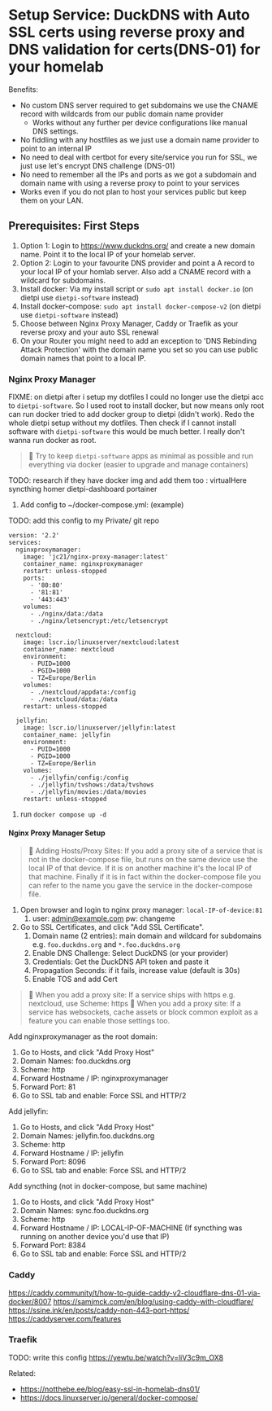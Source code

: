 # Setup Service: DuckDNS with Auto SSL certs using reverse proxy and DNS validation for certs(DNS-01) for your homelab

Benefits:

* No custom DNS server required to get subdomains we use the CNAME record with
  wildcards from our public domain name provider
    * Works without any further per device configurations like manual DNS
      settings.
* No fiddling with any hostfiles as we just use a domain name provider to point
  to an internal IP
* No need to deal with certbot for every site/service you run for SSL, we just
  use let's encrypt DNS challenge (DNS-01)
* No need to remember all the IPs and ports as we got a subdomain and domain
  name with using a reverse proxy to point to your services
* Works even if you do not plan to host your services public but keep them on
  your LAN.

## Prerequisites: First Steps

1. Option 1: Login to https://www.duckdns.org/ and create a new domain name.
   Point it to the local IP of your homelab server.
1. Option 2: Login to your favourite DNS provider and point a A record to your
   local IP of your homlab server. Also add a CNAME record with a wildcard for
   subdomains.
1. Install docker: Via my install script or `sudo apt install docker.io` (on dietpi use `dietpi-software` instead)
1. Install docker-compose: `sudo apt install docker-compose-v2` (on dietpi use `dietpi-software` instead)
1. Choose between Nginx Proxy Manager, Caddy or Traefik as your reverse proxy and your auto SSL renewal
1. On your Router you might need to add an exception to 'DNS Rebinding Attack
   Protection' with the domain name you set so you can use public domain names
   that point to a local IP.

### Nginx Proxy Manager

FIXME: on dietpi after i setup my dotfiles I could no longer use the dietpi acc to `dietpi-software`. So I used root to install docker, but now means only root can run docker tried to add docker group to dietpi (didn't work). Redo the whole dietpi setup without my dotfiles. Then check if I cannot install software with `dietpi-software` this would be much better. I really don't wanna run docker as root.

> 🧐 Try to keep `dietpi-software` apps as minimal as possible and run
> everything via docker (easier to upgrade and manage containers)

TODO: research if they have docker img and add them too : virtualHere syncthing homer dietpi-dashboard portainer

1. Add config to ~/docker-compose.yml: (example)

TODO: add this config to my Private/ git repo

```
version: '2.2'
services:
  nginxproxymanager:
    image: 'jc21/nginx-proxy-manager:latest'
    container_name: nginxproxymanager
    restart: unless-stopped
    ports:
      - '80:80'
      - '81:81'
      - '443:443'
    volumes:
      - ./nginx/data:/data
      - ./nginx/letsencrypt:/etc/letsencrypt

  nextcloud:
    image: lscr.io/linuxserver/nextcloud:latest
    container_name: nextcloud
    environment:
      - PUID=1000
      - PGID=1000
      - TZ=Europe/Berlin
    volumes:
      - ./nextcloud/appdata:/config
      - ./nextcloud/data:/data
    restart: unless-stopped

  jellyfin:
    image: lscr.io/linuxserver/jellyfin:latest
    container_name: jellyfin
    environment:
      - PUID=1000
      - PGID=1000
      - TZ=Europe/Berlin
    volumes:
      - ./jellyfin/config:/config
      - ./jellyfin/tvshows:/data/tvshows
      - ./jellyfin/movies:/data/movies
    restart: unless-stopped
```

1. run `docker compose up -d`

#### Nginx Proxy Manager Setup

> 🧐 Adding Hosts/Proxy Sites: If you add a proxy site of a service that is not
> in the docker-compose file, but runs on the same device use the local IP of that device.
> If it is on another machine it's the local IP of that machine.
> Finally if it is in fact within the docker-compose file you can refer to the
> name you gave the service in the docker-compose file.

1. Open browser and login to nginx proxy manager: `local-IP-of-device:81`
    1. user: admin@example.com pw: changeme
1. Go to SSL Certificates, and click "Add SSL Certificate".
    1. Domain name (2 entries): main domain and wildcard for subdomains e.g. `foo.duckdns.org` and `*.foo.duckdns.org`
    1. Enable DNS Challenge: Select DuckDNS (or your provider)
    1. Credentials: Get the DuckDNS API token and paste it
    1. Propagation Seconds: if it fails, increase value (default is 30s)
    1. Enable TOS and add Cert

> 🧐 When you add a proxy site: If a service ships with https e.g. nextcloud,
> use Scheme: https
> 🧐 When you add a proxy site: If a service has websockets, cache assets or
> block common exploit as a feature you can enable those settings too.

Add nginxproxymanager as the root domain:

1. Go to Hosts, and click "Add Proxy Host"
1. Domain Names: foo.duckdns.org
1. Scheme: http
1. Forward Hostname / IP: nginxproxymanager
1. Forward Port: 81
1. Go to SSL tab and enable: Force SSL and HTTP/2

Add jellyfin:

1. Go to Hosts, and click "Add Proxy Host"
1. Domain Names: jellyfin.foo.duckdns.org
1. Scheme: http
1. Forward Hostname / IP: jellyfin
1. Forward Port: 8096
1. Go to SSL tab and enable: Force SSL and HTTP/2

Add syncthing (not in docker-compose, but same machine)

1. Go to Hosts, and click "Add Proxy Host"
1. Domain Names: sync.foo.duckdns.org
1. Scheme: http
1. Forward Hostname / IP: LOCAL-IP-OF-MACHINE (If syncthing was running on another device you'd use that IP)
1. Forward Port: 8384
1. Go to SSL tab and enable: Force SSL and HTTP/2

### Caddy

https://caddy.community/t/how-to-guide-caddy-v2-cloudflare-dns-01-via-docker/8007
https://samjmck.com/en/blog/using-caddy-with-cloudflare/
https://ssine.ink/en/posts/caddy-non-443-port-https/
https://caddyserver.com/features

### Traefik

TODO: write this config
https://yewtu.be/watch?v=liV3c9m_OX8


Related:

* <https://notthebe.ee/blog/easy-ssl-in-homelab-dns01/>
* <https://docs.linuxserver.io/general/docker-compose/>
